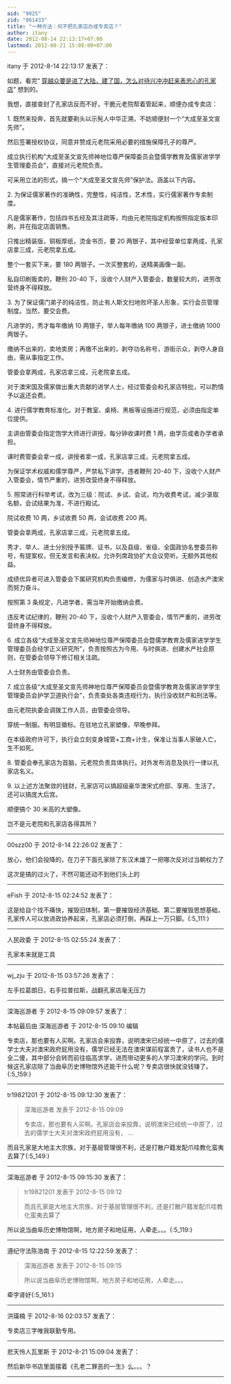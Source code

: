 ```yaml
---
aid: "9025"
zid: "061433"
title: "一种方法：何不把孔家店办成专卖店？"
author: itany
date: 2012-08-14 22:13:17+07:00
lastmod: 2012-08-21 15:09:00+07:00
---
```


itany 于 2012-8-14 22:13:17 发表了：

如题，看完“ [穿越众要是进了大陆，建了国，怎么对待兴冲冲赶来表忠心的孔家店](http://bbs.cctvdream.com.cn/forum.php?mod=viewthread&tid=9464&extra=page%3D1)” 想到的。

我想，直接查封了孔家店反而不好，干脆元老院帮着管起来，顺便办成专卖店：

1\. 既然来投奔，首先就要剃头以示髡人中华正溯，不妨顺便封一个“大成至圣文宣先师”。

然后签署授权协议，同意并赞成元老院采用必要的措施保障孔子的尊严。

成立执行机构”大成至圣文宣先师神地位尊严保障委员会暨儒学教育及儒家进学学生管理委员会“，直接对元老院负责。

可采用立法的形式，搞一个“大成至圣文宣先师”保护法。涵盖以下内容。

2\. 为保证儒家著作的准确性，完整性，纯洁性，艺术性，实行儒家著作专卖制度。

凡是儒家著作，包括四书五经及其注疏等，均由元老院指定机构按照指定版本印刷，并在指定店面销售。

只推出精装版，铜板厚纸，烫金书页，要 20 两银子，其中经营单位拿两成，孔家店拿三成，元老院拿五成。

整个一套买下来，要 180 两银子。一次买整套的，送精美画像一副。

私自印刷贩卖的，鞭刑 20-40 下，没收个人财产入管委会，数量较大的，进劳改营终身不得释放。

3\. 为了保证儒门弟子的纯洁性，防止有人斯文扫地败坏圣人形象，实行会员管理制度。当然，要交会费。

凡进学的，秀才每年缴纳 10 两银子，举人每年缴纳 100 两银子，进士缴纳 1000 两银子。

缴纳不出来的，卖地卖房；再缴不出来的，剥夺功名称号，游街示众，剥夺人身自由，需从事指定工作。

管委会拿两成，孔家店拿三成，元老院拿五成。

对于澳宋国及儒家做出重大贡献的进学人士，经过管委会和孔家店特批，可以酌情予以返还会费。

4\. 进行儒学教育标准化。对于教室、桌椅、黑板等设施进行规范，必须由指定单位提供。

主讲由管委会指定饱学大师进行讲授，每分钟收课时费 1 两，由学员或者办学者承担。

课时费管委会拿一成，讲授者拿一成，孔家店拿三成，元老院拿五成。

为保证学术权威和儒学尊严，严禁私下讲学。违者鞭刑 20-40 下，没收个人财产入管委会，情节严重的，进劳改营终身不得释放。

5\. 照常进行科举考试，改为三级：院试、乡试、会试，均为收费考试，减少录取名额，会试结果为准，不进行殿试。

院试收费 10 两，乡试收费 50 两，会试收费 200 两。

管委会拿两成，孔家店拿三成，元老院拿五成。

秀才、举人、进士分别授予匾牌、证书，以及县级、省级、全国政协名誉委员称号，有提案权，但无发言和表决权。允许列席政协扩大会议旁听。无额外其他权益。

成绩优异者可进入管委会下属研究机构负责编修，为儒家与时俱进、创造水产澳宋而努力奋斗。

按照第 3 条规定，凡进学者，需当年开始缴纳会费。

违反考试纪律的，鞭刑 20-40 下，没收个人财产入管委会，情节严重的，进劳改营终身不得释放。

6\. 成立各级“大成至圣文宣先师神地位尊严保障委员会暨儒学教育及儒家进学学生管理委员会经学正义研究所”，负责按照古为今用、与时俱进、创建水产社会原则，在管委会领导下修订相关注疏。

人士财务由管委会负责。

7\. 成立各级“大成至圣文宣先师神地位尊严保障委员会暨儒学教育及儒家进学学生管理委员会护学卫道执行会”，负责查处各类违规行为，执行没收财产和刑法等。

由元老院执委会调拨工作人员，由管委会领导。

穿统一制服。有明显徽标。在驻地立孔家塑像，早晚参拜。

在本级政府许可下，执行会立刻变身城管+工商+计生，保准让当事人家破人亡，生不如死。

8\. 管委会奉孔家店为首脑，元老院负责具体执行。对外发布消息及执行一律以孔家店名义。

9\. 以上述方法聚敛的钱财，孔家店可以搞超级豪华澳宋式府邸、享用、生活了。还可以搞庞大后宫。

顺便搞个 30 米高的大塑像。

岂不是元老院和孔家店各得其所？

---

00szz00 于 2012-8-14 22:26:02 发表了：

放心，他们会投降的，在刀子下面孔家除了东汉末雄了一把哪次反对过当朝权力了

这次是搞的过火了，不然可能还动不到他们头上的

---

eFish 于 2012-8-15 02:24:52 发表了：

这是给自个找不痛快，摧毁旧体制，第一要摧毁经济基础、第二要摧毁思想基础，孔家传人可以放进政协养起来，孔家店必须打倒，再踩上一万只脚。{:5_111:}

---

人民政委 于 2012-8-15 02:55:24 发表了：

孔家本来就是工具

---

wj_zju 于 2012-8-15 03:57:26 发表了：

左手拉葛朗日，右手拉普拉斯，战翻孔家店毫无压力

---

深海巡游者 于 2012-8-15 09:09:57 发表了：

本帖最后由 深海巡游者 于 2012-8-15 09:10 编辑

专卖店，那也要有人买啊。孔家店会来投靠，说明澳宋已经统一中原了，过去的儒学士大夫对澳宋政府屁用没有，儒学已经无法在澳宋谋前程富贵了，读书人也不是全二傻，其中部分会转而前往临高求学，进而带动更多的人学习澳宋的学问。到时候这孔家店除了当曲阜历史博物馆外还能干什么呢？专卖店很快就没钱赚了。{:5_159:}

---

tr19821201 于 2012-8-15 09:12:30 发表了：

> 深海巡游者 发表于 2012-8-15 09:09
>
> 专卖店，那也要有人买啊。孔家店会来投靠，说明澳宋已经统一中原了，过去的儒学士大夫对澳宋政府屁用没有， ...

而且孔家是大地主大宗族，对于基层管理很不利，还是打散户籍发配爪哇教化蛮夷去算了{:5_149:}

---

深海巡游者 于 2012-8-15 09:15:30 发表了：

> tr19821201 发表于 2012-8-15 09:12
>
> 而且孔家是大地主大宗族，对于基层管理很不利，还是打散户籍发配爪哇教化蛮夷去算了

所以说当曲阜历史博物馆啊，地方房子和地征用，人牵走。。。{:5_119:}

---

遵纪守法陈浩南 于 2012-8-15 12:22:59 发表了：

> 深海巡游者 发表于 2012-8-15 09:15
>
> 所以说当曲阜历史博物馆啊，地方房子和地征用，人牵走。。。

牵字肾好{:5_161:}

---

洪璜楠 于 2012-8-16 02:03:57 发表了：

专卖店三字唯我联勤专用。

---

悲天怜人瓦里斯 于 2012-8-21 15:09:04 发表了：

然后新华书店里面摆着《孔老二罪恶的一生》么。。。？

---
